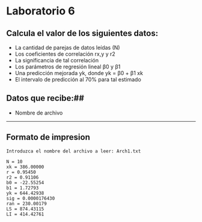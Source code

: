 # Laboratorio 6

## Calcula el valor de los siguientes datos: ##
* La cantidad de parejas de datos leídas (N)
* Los coeficientes de correlación rx,y y r2
* La significancia de tal correlación
* Los parámetros de regresión lineal β0 y β1
* Una predicción mejorada yk, donde yk = β0 + β1 xk
* El intervalo de predicción al 70% para tal estimado
&nbsp;

## Datos que recibe:##
* Nombre de archivo

- - - -
## Formato de impresion ##
```
Introduzca el nombre del archivo a leer: Arch1.txt

N = 10
xk = 386.00000
r = 0.95450
r2 = 0.91106
b0 = -22.55254
b1 = 1.72793
yk = 644.42938
sig = 0.0000176430
ran = 230.00179
LS = 874.43115
LI = 414.42761
```

